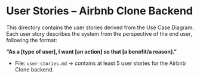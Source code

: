 # User Stories – Airbnb Clone Backend

This directory contains the user stories derived from the Use Case Diagram.  
Each user story describes the system from the perspective of the end user, following the format:

**“As a [type of user], I want [an action] so that [a benefit/a reason].”**

- File: `user-stories.md` → contains at least 5 user stories for the Airbnb Clone backend.

